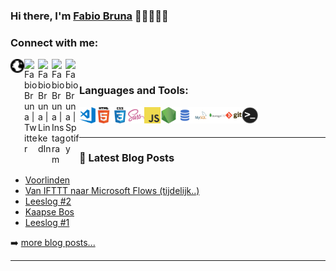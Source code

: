 ### Hi there, I'm [Fabio Bruna][website] 👋👋🏼👋🏿

### Connect with me:

[<img align="left" alt="fabiobruna.nl" width="22px" src="https://raw.githubusercontent.com/iconic/open-iconic/master/svg/globe.svg" />][website]
[<img align="left" alt="Fabio Bruna | Twitter" width="22px" src="https://cdn.jsdelivr.net/npm/simple-icons@v3/icons/twitter.svg" />][twitter]
[<img align="left" alt="Fabio Bruna | LinkedIn" width="22px" src="https://cdn.jsdelivr.net/npm/simple-icons@v3/icons/linkedin.svg" />][linkedin]
[<img align="left" alt="Fabio Bruna | Instagram" width="22px" src="https://cdn.jsdelivr.net/npm/simple-icons@v3/icons/instagram.svg" />][instagram]
[<img align="left" alt="Fabio Bruna | Spotify" width="22px" src="https://cdn.jsdelivr.net/npm/simple-icons@v3/icons/spotify.svg" />][spotify]

<br />

### Languages and Tools:

[<img align="left" alt="Visual Studio Code" width="26px" src="https://raw.githubusercontent.com/github/explore/80688e429a7d4ef2fca1e82350fe8e3517d3494d/topics/visual-studio-code/visual-studio-code.png" />][website]
[<img align="left" alt="HTML5" width="26px" src="https://raw.githubusercontent.com/github/explore/80688e429a7d4ef2fca1e82350fe8e3517d3494d/topics/html/html.png" />][website]
[<img align="left" alt="CSS3" width="26px" src="https://raw.githubusercontent.com/github/explore/80688e429a7d4ef2fca1e82350fe8e3517d3494d/topics/css/css.png" />][website]
[<img align="left" alt="Sass" width="26px" src="https://raw.githubusercontent.com/github/explore/80688e429a7d4ef2fca1e82350fe8e3517d3494d/topics/sass/sass.png" />][website]
[<img align="left" alt="JavaScript" width="26px" src="https://raw.githubusercontent.com/github/explore/80688e429a7d4ef2fca1e82350fe8e3517d3494d/topics/javascript/javascript.png" />][website]
[<img align="left" alt="Node.js" width="26px" src="https://raw.githubusercontent.com/github/explore/80688e429a7d4ef2fca1e82350fe8e3517d3494d/topics/nodejs/nodejs.png" />][website]
[<img align="left" alt="SQL" width="26px" src="https://raw.githubusercontent.com/github/explore/80688e429a7d4ef2fca1e82350fe8e3517d3494d/topics/sql/sql.png" />][website]
[<img align="left" alt="MySQL" width="26px" src="https://raw.githubusercontent.com/github/explore/80688e429a7d4ef2fca1e82350fe8e3517d3494d/topics/mysql/mysql.png" />][website]
[<img align="left" alt="MongoDB" width="26px" src="https://raw.githubusercontent.com/github/explore/80688e429a7d4ef2fca1e82350fe8e3517d3494d/topics/mongodb/mongodb.png" />][website]
[<img align="left" alt="Git" width="26px" src="https://raw.githubusercontent.com/github/explore/80688e429a7d4ef2fca1e82350fe8e3517d3494d/topics/git/git.png" />][website]
[<img align="left" alt="Terminal" width="26px" src="https://raw.githubusercontent.com/github/explore/80688e429a7d4ef2fca1e82350fe8e3517d3494d/topics/terminal/terminal.png" />][website]

<br />
<br />

---

### 📕 Latest Blog Posts

<!-- BLOG-POST-LIST:START -->
- [Voorlinden](https://fabiobruna.nl/2020/10/26/voorlinden/)
- [Van IFTTT naar Microsoft Flows (tijdelijk..)](https://fabiobruna.nl/2020/10/20/van-ifttt-naar-microsoft-flow-tijdelijk/)
- [Leeslog #2](https://fabiobruna.nl/2020/09/30/leeslog-2/)
- [Kaapse Bos](https://fabiobruna.nl/2020/09/22/kaapse-bos/)
- [Leeslog #1](https://fabiobruna.nl/2020/08/29/leeslog-1/)
<!-- BLOG-POST-LIST:END -->

➡️ [more blog posts...](https://fabiobruna.nl)

---

[website]: https://fabiobruna.nl
[twitter]: https://twitter.com/fabiobruna
[instagram]: https://instagram.com/fa.biobruna
[linkedin]: https://linkedin.com/in/fabiobruna
[spotify]: https://open.spotify.com/user/fabiobruna